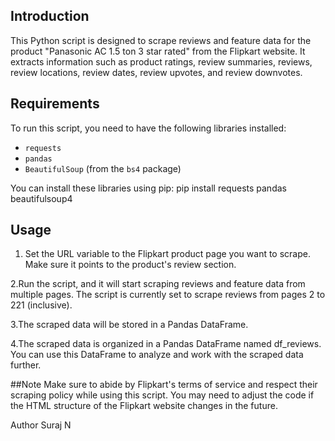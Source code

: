 ## Introduction

This Python script is designed to scrape reviews and feature data for the product "Panasonic AC 1.5 ton 3 star rated" from the Flipkart website. It extracts information such as product ratings, review summaries, reviews, review locations, review dates, review upvotes, and review downvotes.

## Requirements

To run this script, you need to have the following libraries installed:

- `requests`
- `pandas`
- `BeautifulSoup` (from the `bs4` package)

You can install these libraries using pip:
pip install requests pandas beautifulsoup4
## Usage

1. Set the URL variable to the Flipkart product page you want to scrape. Make sure it points to the product's review section.

2.Run the script, and it will start scraping reviews and feature data from multiple pages. The script is currently set to scrape reviews from pages 2 to 221 (inclusive).

3.The scraped data will be stored in a Pandas DataFrame.

4.The scraped data is organized in a Pandas DataFrame named df_reviews. You can use this DataFrame to analyze and work with the scraped data further.

##Note
Make sure to abide by Flipkart's terms of service and respect their scraping policy while using this script.
You may need to adjust the code if the HTML structure of the Flipkart website changes in the future.


Author
Suraj N






